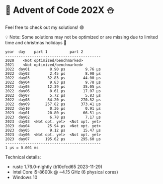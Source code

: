 # 🎄 Advent of Code 202X ⛄

Feel free to check out my solutions! 😄

💡 Note: Some solutions may not be optimized or are missing due to limited time and christmas holidays 🎅

```
year  day    part 1          part 2
-------------------------------------------
2020    <Not optimized/benchmarked>
2021    <Not optimized/benchmarked>
2022  day01         8.90 μs         9.76 μs
2022  day02         2.45 μs         8.90 μs
2022  day03        32.83 μs        44.00 μs
2022  day04         9.83 μs         9.78 μs
2022  day05        12.39 μs        35.05 μs
2022  day06         8.61 μs        17.07 μs
2022  day07         5.72 μs         5.83 μs
2022  day08        84.20 μs       270.52 μs
2022  day09       257.82 μs       373.41 μs
2022  day10         0.36 μs         0.91 μs
2023  day01        20.80 μs        66.51 μs
2023  day02         6.78 μs         7.17 μs
2023  day03  <Not opt. yet>  <Not opt. yet>
2023  day04        25.94 μs  <Not opt. yet>
2023  day05         9.12 μs        15.47 μs
2023  day06  <Not opt. yet>  <Not opt. yet>
2023  day07       195.62 μs       295.60 μs
-------------------------------------------
1 μs = 0.001 ms
```

Technical details:

- rustc 1.76.0-nightly (b10cfcd65 2023-11-29)
- Intel Core i5-8600k @ ~4.15 GHz (6 physical cores)
- Windows 10
